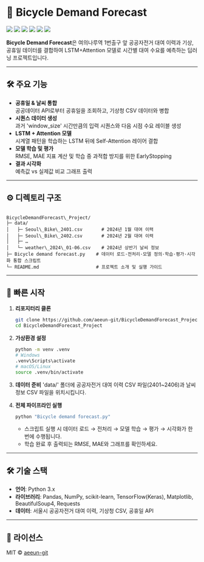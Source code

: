 # 🚴 Bicycle Demand Forecast

<img src="https://img.shields.io/badge/Python-3670A0?style=for-the-badge&logo=python&logoColor=white"/> <img src="https://img.shields.io/badge/TensorFlow-FF6F00?style=for-the-badge&logo=tensorflow&logoColor=white"/> <img src="https://img.shields.io/badge/Keras-D00000?style=for-the-badge&logo=keras&logoColor=white"/> <img src="https://img.shields.io/badge/Pandas-150458?style=for-the-badge&logo=pandas&logoColor=white"/> <img src="https://img.shields.io/badge/scikit--learn-F7931E?style=for-the-badge&logo=scikit-learn&logoColor=white"/> <img src="https://img.shields.io/badge/Matplotlib-11557C?style=for-the-badge&logo=matplotlib&logoColor=white"/>

**Bicycle Demand Forecast**은 여의나루역 1번출구 앞 공공자전거 대여 이력과 기상, 공휴일 데이터를 결합하여 LSTM+Attention 모델로 시간별 대여 수요를 예측하는 딥러닝 프로젝트입니다.  

---

## 🛠 주요 기능

* **공휴일 & 날씨 통합**  
  공공데이터 API로부터 공휴일을 조회하고, 기상청 CSV 데이터와 병합  
* **시퀀스 데이터 생성**  
  과거 'window_size' 시간만큼의 입력 시퀀스와 다음 시점 수요 레이블 생성  
* **LSTM + Attention 모델**  
  시계열 패턴을 학습하는 LSTM 뒤에 Self-Attention 레이어 결합  
* **모델 학습 및 평가**  
  RMSE, MAE 지표 계산 및 학습 중 과적합 방지를 위한 EarlyStopping  
* **결과 시각화**  
  예측값 vs 실제값 비교 그래프 출력

---

## ⚙️ 디렉토리 구조

```

BicycleDemandForecast\_Project/
├─ data/
│   ├─ Seoul\_Bike\_2401.csv       # 2024년 1월 대여 이력
│   ├─ Seoul\_Bike\_2402.csv       # 2024년 2월 대여 이력
│   ├─ …
│   └─ weather\_2024\_01-06.csv    # 2024년 상반기 날씨 정보
├─ Bicycle demand forecast.py    # 데이터 로드·전처리·모델 정의·학습·평가·시각화 통합 스크립트
└─ README.md                     # 프로젝트 소개 및 실행 가이드

```

---

## 🚀 빠른 시작

1. **리포지터리 클론**

   ```bash
   git clone https://github.com/aeeun-git/BicycleDemandForecast_Project.git
   cd BicycleDemandForecast_Project
    ```

2. **가상환경 설정**

   ```bash
   python -m venv .venv
   # Windows
   .venv\Scripts\activate
   # macOS/Linux
   source .venv/bin/activate
     ```

3. **데이터 준비**
   'data/' 폴더에 공공자전거 대여 이력 CSV 파일(2401\~2406)과 날씨 정보 CSV 파일을 위치시킵니다.

4. **전체 파이프라인 실행**

   ```bash
   python "Bicycle demand forecast.py"
     ```

   * 스크립트 실행 시 데이터 로드 → 전처리 → 모델 학습 → 평가 → 시각화가 한 번에 수행됩니다.
   * 학습 완료 후 출력되는 RMSE, MAE와 그래프를 확인하세요.

---

## 🛠 기술 스택

* **언어**: Python 3.x
* **라이브러리**: Pandas, NumPy, scikit-learn, TensorFlow(Keras), Matplotlib, BeautifulSoup4, Requests
* **데이터**: 서울시 공공자전거 대여 이력, 기상청 CSV, 공휴일 API

---

## 📝 라이선스

MIT © [aeeun-git](https://github.com/aeeun-git)

